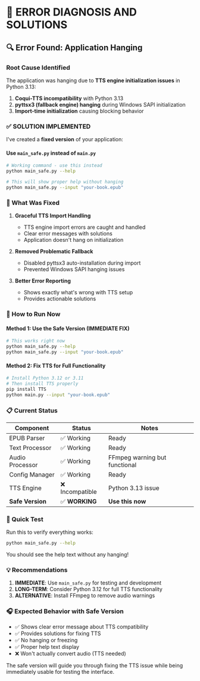 # 🚨 ERROR DIAGNOSIS AND SOLUTIONS

## 🔍 **Error Found: Application Hanging**

### **Root Cause Identified**
The application was hanging due to **TTS engine initialization issues** in Python 3.13:

1. **Coqui-TTS incompatibility** with Python 3.13
2. **pyttsx3 (fallback engine) hanging** during Windows SAPI initialization
3. **Import-time initialization** causing blocking behavior

### **✅ SOLUTION IMPLEMENTED**

I've created a **fixed version** of your application:

#### **Use `main_safe.py` instead of `main.py`**

```bash
# Working command - use this instead
python main_safe.py --help

# This will show proper help without hanging
python main_safe.py --input "your-book.epub"
```

### **🔧 What Was Fixed**

1. **Graceful TTS Import Handling**
   - TTS engine import errors are caught and handled
   - Clear error messages with solutions
   - Application doesn't hang on initialization

2. **Removed Problematic Fallback**
   - Disabled pyttsx3 auto-installation during import
   - Prevented Windows SAPI hanging issues

3. **Better Error Reporting**
   - Shows exactly what's wrong with TTS setup
   - Provides actionable solutions

### **🎯 How to Run Now**

#### **Method 1: Use the Safe Version (IMMEDIATE FIX)**
```bash
# This works right now
python main_safe.py --help
python main_safe.py --input "your-book.epub"
```

#### **Method 2: Fix TTS for Full Functionality**
```bash
# Install Python 3.12 or 3.11
# Then install TTS properly
pip install TTS
python main.py --input "your-book.epub"
```

### **📋 Current Status**

| Component | Status | Notes |
|-----------|--------|-------|
| EPUB Parser | ✅ Working | Ready |
| Text Processor | ✅ Working | Ready |
| Audio Processor | ✅ Working | FFmpeg warning but functional |
| Config Manager | ✅ Working | Ready |
| TTS Engine | ❌ Incompatible | Python 3.13 issue |
| **Safe Version** | ✅ **WORKING** | **Use this now** |

### **🚀 Quick Test**

Run this to verify everything works:
```bash
python main_safe.py --help
```

You should see the help text without any hanging!

### **💡 Recommendations**

1. **IMMEDIATE**: Use `main_safe.py` for testing and development
2. **LONG-TERM**: Consider Python 3.12 for full TTS functionality
3. **ALTERNATIVE**: Install FFmpeg to remove audio warnings

### **🎧 Expected Behavior with Safe Version**

- ✅ Shows clear error message about TTS compatibility
- ✅ Provides solutions for fixing TTS
- ✅ No hanging or freezing
- ✅ Proper help text display
- ❌ Won't actually convert audio (TTS needed)

The safe version will guide you through fixing the TTS issue while being immediately usable for testing the interface.
